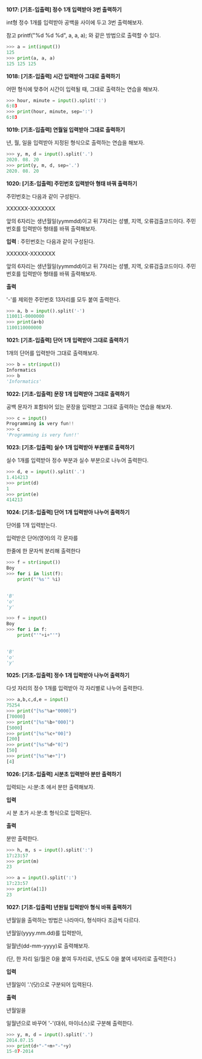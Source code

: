 **1017: [기초-입출력] 정수 1개  입력받아 3번 출력하기**

int형 정수 1개를 입력받아 공백을 사이에 두고 3번 출력해보자.

참고
printf("%d %d %d", a, a, a);
와 같은 방법으로 출력할 수 있다. 

```python
>>> a = int(input())
125
>>> print(a, a, a)
125 125 125
```



**1018: [기초-입출력] 시간 입력받아 그대로 출력하기**

어떤 형식에 맞추어 시간이 입력될 때, 그대로 출력하는 연습을 해보자.

```python
>>> hour, minute = input().split(':')
6:03
>>> print(hour, minute, sep=':')
6:03
```



**1019: [기초-입출력] 연월일 입력받아 그대로 출력하기**

년, 월, 일을 입력받아 지정된 형식으로 출력하는 연습을 해보자. 

```python
>>> y, m, d = input().split('.')
2020. 08. 20
>>> print(y, m, d, sep='.')
2020. 08. 20
```

 

**1020: [기초-입출력] 주민번호 입력받아 형태 바꿔 출력하기**

주민번호는 다음과 같이 구성된다.

XXXXXX-XXXXXXX

앞의 6자리는 생년월일(yymmdd)이고 뒤 7자리는 성별, 지역, 오류검출코드이다.
주민번호를 입력받아 형태를 바꿔 출력해보자. 

**입력** : 주민번호는 다음과 같이 구성된다.

XXXXXX-XXXXXXX

앞의 6자리는 생년월일(yymmdd)이고 뒤 7자리는 성별, 지역, 오류검출코드이다.
주민번호를 입력받아 형태를 바꿔 출력해보자. 

**출력**

'-'를 제외한 주민번호 13자리를 모두 붙여 출력한다. 

```python
>>> a, b = input().split('-')
110011-0000000
>>> print(a+b)
1100110000000
```



**1021: [기초-입출력] 단어 1개 입력받아 그대로 출력하기**

1개의 단어를 입력받아 그대로 출력해보자. 

```Python
>>> b = str(input())
Informatics
>>> b
'Informatics'
```



**1022: [기초-입출력] 문장 1개 입력받아 그대로 출력하기**

공백 문자가 포함되어 있는 문장을 입력받고 그대로 출력하는 연습을 해보자. 

```Python
>>> c = input()
Programming is very fun!!
>>> c
'Programming is very fun!!'
```



**1023: [기초-입출력] 실수 1개 입력받아 부분별로 출력하기**

실수 1개를 입력받아 정수 부분과 실수 부분으로 나누어 출력한다.

```python
>>> d, e = input().split('.')
1.414213
>>> print(d)
1
>>> print(e)
414213
```



**1024: [기초-입출력] 단어 1개 입력받아 나누어 출력하기**

단어를 1개 입력받는다.

입력받은 단어(영어)의 각 문자를

 한줄에 한 문자씩 분리해 출력한다

```python
>>> f = str(input())
Boy
>>> for i in list(f):
	print("'%s'" %i)

	
'B'
'o'
'y'
```

```python
>>> f = input()
Boy
>>> for i in f:
	print("'"+i+"'")

	
'B'
'o'
'y'
```



**1025: [기초-입출력] 정수 1개 입력받아 나누어 출력하기**

다섯 자리의 정수 1개를 입력받아 각 자리별로 나누어 출력한다.

```Python
>>> a,b,c,d,e = input()
75254
>>> print("[%s"%a+"0000]")
[70000]
>>> print("[%s"%b+"000]")
[5000]
>>> print("[%s"%c+"00]")
[200]
>>> print("[%s"%d+"0]")
[50]
>>> print("[%s"%e+"]")
[4]
```



**1026: [기초-입출력] 시분초 입력받아 분만 출력하기**

입력되는 시:분:초 에서 분만 출력해보자.

**입력**

시 분 초가
시:분:초 형식으로 입력된다. 

**출력**

분만 출력한다. 

```python
>>> h, m, s = input().split(':')
17:23:57
>>> print(m)
23
```

```python
>>> a = input().split(':')
17:23:57
>>> print(a[1])
23
```



**1027: [기초-입출력] 년원일 입력받아 형식 바꿔 출력하기**

년월일을 출력하는 방법은 나라마다, 형식마다 조금씩 다르다.

년월일(yyyy.mm.dd)를 입력받아,

일월년(dd-mm-yyyy)로 출력해보자.

 (단, 한 자리 일/월은 0을 붙여 두자리로, 년도도 0을 붙여 네자리로 출력한다.) 

**입력**

년월일이 '.'(닷)으로 구분되어 입력된다. 

**출력**

년월일을

일월년으로 바꾸어 '-'(대쉬, 마이너스)로 구분해 출력한다. 

```python
>>> y, m, d = input().split('.')
2014.07.15
>>> print(d+"-"+m+"-"+y)
15-07-2014
```

